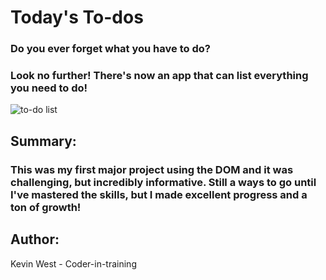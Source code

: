 #        Today's To-dos

###    Do you ever forget what you have to do?
###    Look no further!  There's now an app that can list everything you need to do!

![to-do list](https://i.imgur.com/DPsaRdx.jpg)


##  Summary:
### This was my first major project using the DOM and it was challenging, but incredibly informative.  Still a ways to go until I've mastered the skills, but I made excellent progress and a ton of growth!

##  Author:

Kevin West - Coder-in-training

